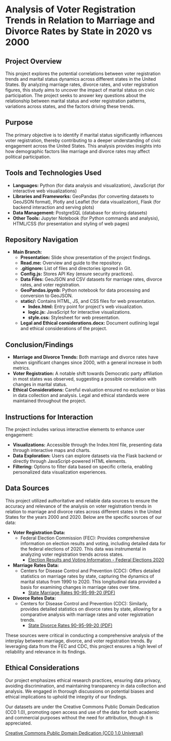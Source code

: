 # Analysis of Voter Registration Trends in Relation to Marriage and Divorce Rates by State in 2020 vs 2000

## Project Overview

This project explores the potential correlations between voter registration trends and marital status dynamics across different states in the United States. By analyzing marriage rates, divorce rates, and voter registration figures, this study aims to uncover the impact of marital status on civic participation. The project seeks to answer key questions about the relationship between marital status and voter registration patterns, variations across states, and the factors driving these trends.

## Purpose

The primary objective is to identify if marital status significantly influences voter registration, thereby contributing to a deeper understanding of civic engagement across the United States. This analysis provides insights into how demographic factors like marriage and divorce rates may affect political participation.

## Tools and Technologies Used

- **Languages:** Python (for data analysis and visualization), JavaScript (for interactive web visualizations)
- **Libraries and Frameworks:** GeoPandas (for converting datasets to GeoJSON format), Plotly and Leaflet (for data visualization), Flask (for backend interaction and serving plots)
- **Data Management:** PostgreSQL (database for storing datasets)
- **Other Tools:** Jupyter Notebook (for Python commands and analysis), HTML/CSS (for presentation and styling of web pages)

## Repository Navigation

- **Main Branch:**
  - **Presentation:** Slide show presentation of the project findings.
  - **Read.me:** Overview and guide to the repository.
  - **.gitignore:** List of files and directories ignored in Git.
  - **Config.js:** Stores API Key (ensure security practices).
  - **Data Files:** GeoJSON and CSV datasets for marriage rates, divorce rates, and voter registration.
  - **GeoPandas.ipynb:** Python notebook for data processing and conversion to GeoJSON.
  - **static/:** Contains HTML, JS, and CSS files for web presentation.
    - **Index.html:** Entry point for project's web visualization.
    - **logic.js:** JavaScript for interactive visualizations.
    - **style.css:** Stylesheet for web presentation.
  - **Legal and Ethical considerations.docx:** Document outlining legal and ethical considerations of the project.

## Conclusion/Findings

- **Marriage and Divorce Trends:** Both marriage and divorce rates have shown significant changes since 2000, with a general increase in both metrics.
- **Voter Registration:** A notable shift towards Democratic party affiliation in most states was observed, suggesting a possible correlation with changes in marital status.
- **Ethical Considerations:** Careful evaluation ensured no exclusion or bias in data collection and analysis. Legal and ethical standards were maintained throughout the project.

## Instructions for Interaction

The project includes various interactive elements to enhance user engagement:
- **Visualizations:** Accessible through the Index.html file, presenting data through interactive maps and charts.
- **Data Exploration:** Users can explore datasets via the Flask backend or directly through JavaScript-powered HTML elements.
- **Filtering:** Options to filter data based on specific criteria, enabling personalized data visualization experiences.

## Data Sources

This project utilized authoritative and reliable data sources to ensure the accuracy and relevance of the analysis on voter registration trends in relation to marriage and divorce rates across different states in the United States for the years 2000 and 2020. Below are the specific sources of our data:

- **Voter Registration Data:**
  - Federal Election Commission (FEC): Provides comprehensive information on election results and voting, including detailed data for the federal elections of 2020. This data was instrumental in analyzing voter registration trends across states.
    - [Election Results and Voting Information - Federal Elections 2020](https://www.fec.gov/introduction-campaign-finance/election-results-and-voting-information/federal-elections-2020/)
- **Marriage Rates Data:**
  - Centers for Disease Control and Prevention (CDC): Offers detailed statistics on marriage rates by state, capturing the dynamics of marital status from 1990 to 2020. This longitudinal data provided a basis for examining changes in marriage rates over time.
    - [State Marriage Rates 90-95-99-20 (PDF)](https://www.cdc.gov/nchs/data/dvs/state-marriage-rates-90-95-99-20.pdf)
- **Divorce Rates Data:**
  - Centers for Disease Control and Prevention (CDC): Similarly, provides detailed statistics on divorce rates by state, allowing for a comparative analysis with marriage rates and voter registration trends.
    - [State Divorce Rates 90-95-99-20 (PDF)](https://www.cdc.gov/nchs/data/dvs/state-divorce-rates-90-95-99-20.pdf)

These sources were critical in conducting a comprehensive analysis of the interplay between marriage, divorce, and voter registration trends. By leveraging data from the FEC and CDC, this project ensures a high level of reliability and relevance in its findings.

## Ethical Considerations

Our project emphasizes ethical research practices, ensuring data privacy, avoiding discrimination, and maintaining transparency in data collection and analysis. We engaged in thorough discussions on potential biases and ethical implications to uphold the integrity of our findings.

Our datasets are under the Creative Commons Public Domain Dedication (CC0 1.0), promoting open access and use of the data for both academic and commercial purposes without the need for attribution, though it is appreciated.

[Creative Commons Public Domain Dedication (CC0 1.0 Universal)](https://creativecommons.org/publicdomain/zero/1.0/)
